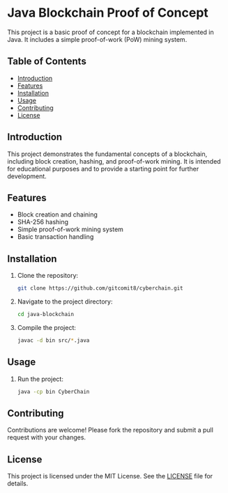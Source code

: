 # Java Blockchain Proof of Concept

This project is a basic proof of concept for a blockchain implemented in Java. It includes a simple proof-of-work (PoW) mining system.

## Table of Contents

- [Introduction](#introduction)
- [Features](#features)
- [Installation](#installation)
- [Usage](#usage)
- [Contributing](#contributing)
- [License](#license)

## Introduction

This project demonstrates the fundamental concepts of a blockchain, including block creation, hashing, and proof-of-work mining. It is intended for educational purposes and to provide a starting point for further development.

## Features

- Block creation and chaining
- SHA-256 hashing
- Simple proof-of-work mining system
- Basic transaction handling

## Installation

1. Clone the repository:
   ```sh
   git clone https://github.com/gitcomit8/cyberchain.git
   ```
2. Navigate to the project directory:
   ```sh
   cd java-blockchain
   ```
3. Compile the project:
   ```sh
   javac -d bin src/*.java
   ```

## Usage

1. Run the project:
   ```sh
   java -cp bin CyberChain
   ```

## Contributing

Contributions are welcome! Please fork the repository and submit a pull request with your changes.

## License

This project is licensed under the MIT License. See the [LICENSE](LICENSE) file for details.
